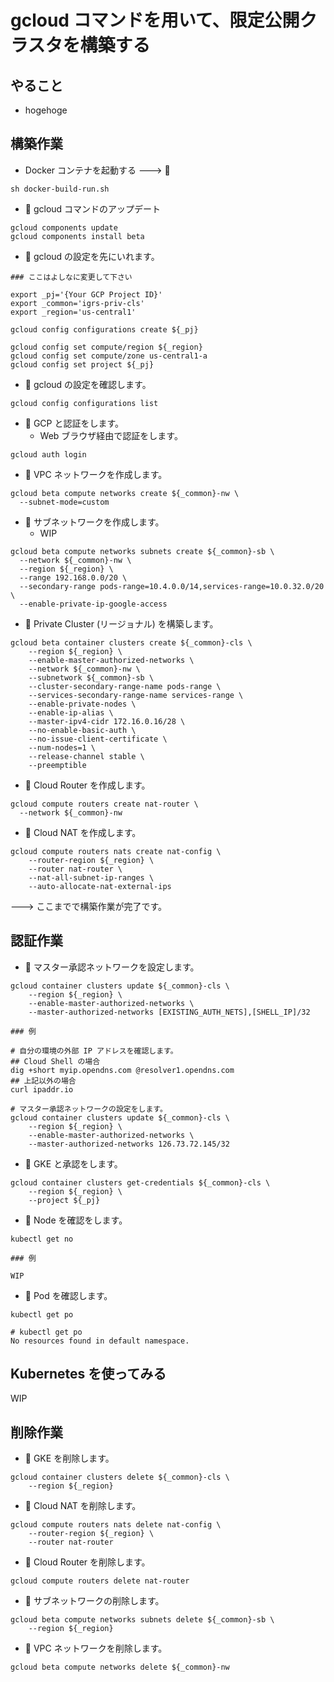 # gcloud コマンドを用いて、限定公開クラスタを構築する

## やること

+ hogehoge

## 構築作業

+ Docker コンテナを起動する ---> :whale:

```
sh docker-build-run.sh
```

+ :whale: gcloud コマンドのアップデート

```
gcloud components update
gcloud components install beta
```

+ :whale: gcloud の設定を先にいれます。

```
### ここはよしなに変更して下さい

export _pj='{Your GCP Project ID}'
export _common='igrs-priv-cls'
export _region='us-central1'
```

```
gcloud config configurations create ${_pj}

gcloud config set compute/region ${_region}
gcloud config set compute/zone us-central1-a
gcloud config set project ${_pj}
```

+ :whale: gcloud の設定を確認します。

```
gcloud config configurations list
```

+ :whale: GCP と認証をします。
  + Web ブラウザ経由で認証をします。

```
gcloud auth login
```


+ :whale: VPC ネットワークを作成します。

```
gcloud beta compute networks create ${_common}-nw \
  --subnet-mode=custom
```

+ :whale: サブネットワークを作成します。
  + WIP

```
gcloud beta compute networks subnets create ${_common}-sb \
  --network ${_common}-nw \
  --region ${_region} \
  --range 192.168.0.0/20 \
  --secondary-range pods-range=10.4.0.0/14,services-range=10.0.32.0/20 \
  --enable-private-ip-google-access
```

+ :whale: Private Cluster (リージョナル) を構築します。

```
gcloud beta container clusters create ${_common}-cls \
    --region ${_region} \
    --enable-master-authorized-networks \
    --network ${_common}-nw \
    --subnetwork ${_common}-sb \
    --cluster-secondary-range-name pods-range \
    --services-secondary-range-name services-range \
    --enable-private-nodes \
    --enable-ip-alias \
    --master-ipv4-cidr 172.16.0.16/28 \
    --no-enable-basic-auth \
    --no-issue-client-certificate \
    --num-nodes=1 \
    --release-channel stable \
    --preemptible
```

+ :whale: Cloud Router を作成します。

```
gcloud compute routers create nat-router \
  --network ${_common}-nw
```

+ :whale: Cloud NAT を作成します。

```
gcloud compute routers nats create nat-config \
    --router-region ${_region} \
    --router nat-router \
    --nat-all-subnet-ip-ranges \
    --auto-allocate-nat-external-ips
```

---> ここまでで構築作業が完了です。

## 認証作業

+ :whale: マスター承認ネットワークを設定します。

```
gcloud container clusters update ${_common}-cls \
    --region ${_region} \
    --enable-master-authorized-networks \
    --master-authorized-networks [EXISTING_AUTH_NETS],[SHELL_IP]/32
```
```
### 例

# 自分の環境の外部 IP アドレスを確認します。
## Cloud Shell の場合
dig +short myip.opendns.com @resolver1.opendns.com
## 上記以外の場合
curl ipaddr.io

# マスター承認ネットワークの設定をします。
gcloud container clusters update ${_common}-cls \
    --region ${_region} \
    --enable-master-authorized-networks \
    --master-authorized-networks 126.73.72.145/32
```

+ :whale: GKE と承認をします。

```
gcloud container clusters get-credentials ${_common}-cls \
    --region ${_region} \
    --project ${_pj}
```

+ :whale: Node を確認をします。

```
kubectl get no
```
```
### 例

WIP
```

+ :whale: Pod を確認します。

```
kubectl get po
```
```
# kubectl get po
No resources found in default namespace.
```


## Kubernetes を使ってみる

WIP

## 削除作業

+ :whale: GKE を削除します。

```
gcloud container clusters delete ${_common}-cls \
    --region ${_region}
```

+ :whale: Cloud NAT を削除します。

```
gcloud compute routers nats delete nat-config \
    --router-region ${_region} \
    --router nat-router
```

+ :whale: Cloud Router を削除します。

```
gcloud compute routers delete nat-router
```

+ :whale: サブネットワークの削除します。

```
gcloud beta compute networks subnets delete ${_common}-sb \
    --region ${_region}
```

+ :whale: VPC ネットワークを削除します。

```
gcloud beta compute networks delete ${_common}-nw
```
